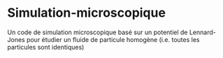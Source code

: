 # Simulation-microscopique
Un code de simulation microscopique basé sur un potentiel de Lennard-Jones pour étudier un fluide de particule homogène (i.e. toutes les particules sont identiques)
